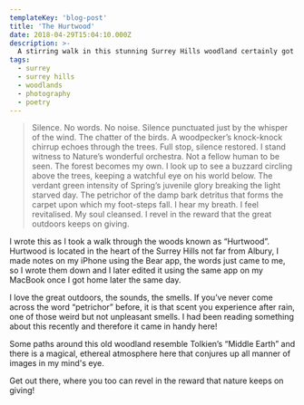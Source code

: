 ```yaml
---
templateKey: 'blog-post'
title: 'The Hurtwood'
date: 2018-04-29T15:04:10.000Z
description: >-
  A stirring walk in this stunning Surrey Hills woodland certainly got the wordsmith in me engaged with my environment!
tags:
  - surrey
  - surrey hills
  - woodlands
  - photography
  - poetry
---
```


> Silence. No words. No noise. Silence punctuated just by the whisper of the wind. The chatter of the birds. A woodpecker’s knock-knock chirrup echoes through the trees. Full stop, silence restored. I stand witness to Nature’s wonderful orchestra. Not a fellow human to be seen. The forest becomes my own.  I look up to see a buzzard circling above the trees, keeping a watchful eye on his world below. The verdant green intensity of Spring’s juvenile glory breaking the light starved day. The petrichor of the damp  bark detritus that forms the carpet upon which my foot-steps fall. I hear my breath. I feel revitalised. My soul cleansed. I revel in the reward that the great outdoors keeps on giving.

I wrote this as I took a walk through the woods known as “Hurtwood”. Hurtwood is located in the heart of the Surrey Hills not far from Albury, I made notes on my iPhone using the Bear app, the words just came to me, so I wrote them down and I later edited it using the same app on my MacBook once I got home later the same day. 

I love the great outdoors, the sounds, the smells. If you’ve never come across the word “petrichor” before, it is that scent you experience after rain, one of those weird but not unpleasant smells. I had been reading something about this recently and therefore it came in handy here!

Some paths around this old woodland resemble Tolkien’s “Middle Earth” and there is a magical, ethereal atmosphere here that conjures up all manner of images in my mind's eye.

Get out there, where you too can revel in the reward that nature keeps on giving!